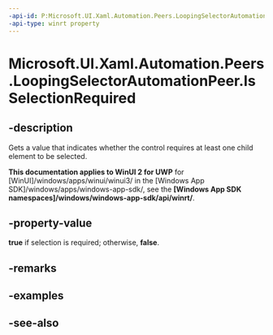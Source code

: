 ```yaml
---
-api-id: P:Microsoft.UI.Xaml.Automation.Peers.LoopingSelectorAutomationPeer.IsSelectionRequired
-api-type: winrt property
---
```


<!-- Property syntax
public bool IsSelectionRequired { get; }
-->

# Microsoft.UI.Xaml.Automation.Peers.LoopingSelectorAutomationPeer.IsSelectionRequired

## -description
Gets a value that indicates whether the control requires at least one child element to be selected.

**This documentation applies to WinUI 2 for UWP** for [WinUI]/windows/apps/winui/winui3/ in the [Windows App SDK]/windows/apps/windows-app-sdk/, see the **[Windows App SDK namespaces]/windows/windows-app-sdk/api/winrt/**.

## -property-value
**true** if selection is required; otherwise, **false**.

## -remarks

## -examples

## -see-also
